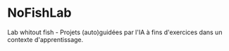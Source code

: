# NoFishLab
Lab whitout fish - Projets (auto)guidées par l'IA à fins d'exercices dans un contexte d'apprentissage.
